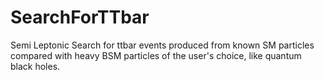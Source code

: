 # SearchForTTbar
Semi Leptonic Search for ttbar events produced from known SM particles compared with heavy BSM particles of the user's choice, like quantum black holes.
